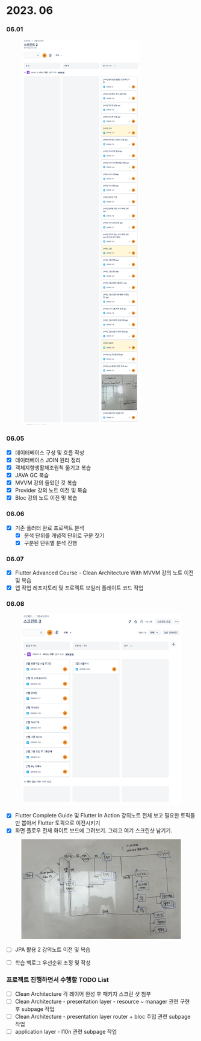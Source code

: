 # 2023. 06

### 06.01

<figure><img src="../../.gitbook/assets/image (24) (1).png" alt=""><figcaption></figcaption></figure>

### 06.05

* [x] 데이터베이스 구성 및 흐름 작성
* [x] 데이터베이스 JOIN 원리 정리
* [x] 객체지향생활체조원칙 옮기고 복습
* [x] JAVA GC 복습
* [x] MVVM 강의 들었던 것 복습
* [x] Provider 강의 노트 이전 및 복습
* [x] Bloc 강의 노트 이전 및 복습

### 06.06

* [x] 기존 플러터 완료 프로젝트 분석
  * [x] 분석 단위를 개념적 단위로 구분 짓기
  * [x] 구분된 단위별 분석 진행

### 06.07

* [x] Flutter Advanced Course - Clean Architecture With MVVM 강의 노트 이전 및 복습
* [x] 앱 작업 레포지토리 및 프로젝트 보일러 플레이트 코드 작업

### &#x20;06.08

<figure><img src="../../.gitbook/assets/image (31).png" alt=""><figcaption></figcaption></figure>

* [x] Flutter Complete Guide 및 Flutter In Action 강의노트 전체 보고 필요한 토픽들만 뽑아서 Flutter 토픽으로 이전시키기
* [x] 화면 플로우 전체 화이트 보드에 그려보기. 그리고 여기 스크린샷 남기기.

<figure><img src="../../.gitbook/assets/image.png" alt=""><figcaption></figcaption></figure>

* [ ] JPA 활용 2 강의노트 이전 및 복습
* [ ] 학습 백로그 우선순위 조정 및 작성



### 프로젝트 진행하면서 수행할 TODO List

* [ ] Clean Architecture 각 레이어 완성 후 패키지 스크린 샷 첨부
* [ ] Clean Architecture - presentation layer - resource \~ manager 관련 구현 후 subpage 작업
* [ ] Clean Architecture - presentation layer router + bloc 주입 관련 subpage 작업
* [ ] application layer - l10n 관련 subpage 작업
